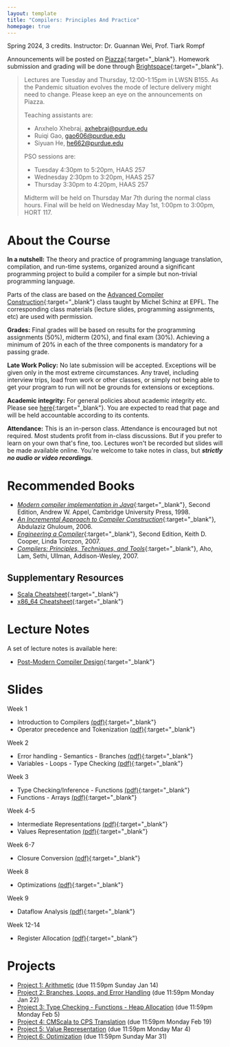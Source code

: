 ```yaml
---
layout: template
title: "Compilers: Principles And Practice"
homepage: true
---
```


Spring 2024, 3 credits. Instructor: Dr. Guannan Wei, Prof. Tiark Rompf

Announcements will be posted on [Piazza](https://piazza.com/purdue/spring2024/cs352){:target="_blank"}.
Homework submission and grading will be done through [Brightspace](https://purdue.brightspace.com/){:target="_blank"}.

> Lectures are Tuesday and Thursday, 12:00-1:15pm in LWSN B155. As the Pandemic situation evolves
> the mode of lecture delivery might need to change. Please keep an eye on the announcements on Piazza.
>
> Teaching assistants are:
>
> - Anxhelo Xhebraj, <axhebraj@purdue.edu>
> - Ruiqi Gao, <gao606@purdue.edu>
> - Siyuan He, <he662@purdue.edu>
>
> PSO sessions are:
>
> - Tuesday 4:30pm to 5:20pm, HAAS 257
> - Wednesday 2:30pm to 3:20pm, HAAS 257
> - Thursday 3:30pm to 4:20pm, HAAS 257
>
> Midterm will be held on Thursday Mar 7th during the normal class hours.
> Final will be held on Wednesday May 1st, 1:00pm to 3:00pm, HORT 117.

# About the Course <a id="about"></a>

**In a nutshell:**
The theory and practice of programming language translation, compilation, and run-time systems, organized around a significant programming project to build a compiler for a simple but non-trivial programming language.

Parts of the class are based on the [Advanced Compiler Construction](http://lamp.epfl.ch/teaching/advanced_compiler){:target="_blank"} class taught by Michel Schinz at EPFL. The corresponding class materials (lecture slides, programming assignments, etc) are used with permission.

**Grades:** Final grades will be based on results for the programming assignments (50%), midterm (20%), and final exam (30%).
Achieving a minimum of 20% in each of the three components is mandatory for a passing grade.

**Late Work Policy:** No late submission will be accepted. Exceptions will be given only in the most extreme circumstances. Any travel, including interview trips, load from work or other classes, or simply not being able to get your program to run will not be grounds for extensions or exceptions.

**Academic integrity:**
For general policies about academic integrity etc. Please see [here](http://spaf.cerias.purdue.edu/cpolicy.html){:target="_blank"}.
You are expected to read that page and will be held accountable according to its contents.

**Attendance:**
This is an in-person class. Attendance is encouraged but not required. Most students profit from in-class discussions. But if you prefer to learn on your own that's fine, too.
Lectures won't be recorded but slides will be made available online. You're welcome to take notes in class, but ***strictly no audio or video recordings***.

<!--
# Textbook { #textbook }

- [*Modern compiler implementation in Java*](http://www.cs.princeton.edu/%7Eappel/modern/java), Second Edition, Andrew W. Appel, Cambridge University Press, 1998.

## Supplementary Resources { #textbook }

- [*Compilers: Principles, Techniques, and Tools*](http://dragonbook.stanford.edu), Aho, Lam, Sethi, Ullman, Addison-Wesley, 2007
- [*The Java Language Specification*](http://java.sun.com/docs/books/jls)
- [*The Java programming language*](http://java.sun.com/docs/books/javaprog), Ken Arnold, James Gosling and David Holmes, Addison-Wesley, 2000
- [*Computer Organization and Design: The Hardware/Software Interface*](http://books.elsevier.com/us/mk/us/subindex.asp?isbn=9780123706065&country=United+States&community=mk&ref=&mscssid=C9TPQXSQGMC69MDPB7HVBN4GMSHT0EB5), David Patterson and John Hennessy, Morgan Kaufmann, 1998
- [*The Java Tutorial*](http://java.sun.com/docs/books/tutorial)
- [Generics for Java](http://java.sun.com/developer/earlyAccess/adding_generics/)
- [Java Documentation](http://java.sun.com/docs)
- [Java APIs](http://java.sun.com/apis.html)
- [JavaCC](../javacc/doc)
- [*SPIM: A MIPS R2000 Simulator*](http://www.cs.wisc.edu/%7Elarus/spim.html) <br> [Documentation](spim.pdf)
- PowerPC
    * [Beginner's guide to PowerPC assembly language](http://www.lightsoft.co.uk/Fantasm/Beginners/begin1.html)
    * [Mac OS X Developer Tools](http://developer.apple.com/reference/DeveloperTools)
    * [Mac OS X Assembler Guide](http://developer.apple.com/documentation/DeveloperTools/Reference/Assembler)
    * [Mac OS X ABI Function Call Guide](http://developer.apple.com/documentation/DeveloperTools/Conceptual/LowLevelABI)
    * [Mac OS X ABI Mach-O File Format Reference](http://developer.apple.com/documentation/DeveloperTools/Conceptual/MachORuntime)
-->


# Recommended Books <a id="textbook"></a>

- [*Modern compiler implementation in Java*](http://www.cs.princeton.edu/%7Eappel/modern/java){:target="_blank"}, Second Edition, Andrew W. Appel, Cambridge University Press, 1998.
- [*An Incremental Approach to Compiler Construction*](http://scheme2006.cs.uchicago.edu/11-ghuloum.pdf){:target="_blank"}, Abdulaziz Ghuloum, 2006.
- [*Engineering a Compiler*](https://www.google.com/url?sa=t&rct=j&q=&esrc=s&source=web&cd=3&ved=0ahUKEwip386f9drVAhXB34MKHRLPCokQFggyMAI&url=http%3A%2F%2Fbank.engzenon.com%2Fdownload%2F560e72f1-0a74-4507-8385-12aec0feb99b%2FEngineering_a_Compiler_2nd_edition_by_Cooper_and_Torczon.pdf&usg=AFQjCNFSp0DjfX-AzwUnRl-eiBq8RxlHLA){:target="_blank"}, Second Edition, Keith D. Cooper, Linda Torczon, 2007.
- [*Compilers: Principles, Techniques, and Tools*](http://dragonbook.stanford.edu){:target="_blank"}, Aho, Lam, Sethi, Ullman, Addison-Wesley, 2007.

## Supplementary Resources

- [Scala Cheatsheet](https://docs.scala-lang.org/cheatsheets/index.html){:target="_blank"}
- [x86_64 Cheatsheet](https://cs.brown.edu/courses/cs033/docs/guides/x64_cheatsheet.pdf){:target="_blank"}

# Lecture Notes

A set of lecture notes is available here:

- [Post-Modern Compiler Design](https://www.cs.purdue.edu/homes/rompf/pmca/){:target="_blank"}


# Slides <a id="schedule"></a>

Week 1

- Introduction to Compilers [(pdf)](https://www.cs.purdue.edu/homes/gao606/cs352/week1-1.pdf){:target="_blank"}
- Operator precedence and Tokenization  [(pdf)](https://www.cs.purdue.edu/homes/gao606/cs352/week1-2.pdf){:target="_blank"}

Week 2

- Error handling - Semantics - Branches [(pdf)](https://www.cs.purdue.edu/homes/gao606/cs352/week2-1.pdf){:target="_blank"}
- Variables - Loops - Type Checking [(pdf)](https://www.cs.purdue.edu/homes/gao606/cs352/week2-2.pdf){:target="_blank"}

Week 3

- Type Checking/Inference - Functions [(pdf)](https://www.cs.purdue.edu/homes/gao606/cs352/week3-1.pdf){:target="_blank"}
- Functions - Arrays [(pdf)](https://www.cs.purdue.edu/homes/gao606/cs352/week3-2.pdf){:target="_blank"}

Week 4-5

- Intermediate Representations [(pdf)](https://www.cs.purdue.edu/homes/gao606/cs352/week4-1.pdf){:target="_blank"}
- Values Representation [(pdf)](https://www.cs.purdue.edu/homes/gao606/cs352/week5-1.pdf){:target="_blank"}

Week 6-7

- Closure Conversion [(pdf)](https://www.cs.purdue.edu/homes/gao606/cs352/week6-1.pdf){:target="_blank"}

Week 8

- Optimizations [(pdf)](https://www.cs.purdue.edu/homes/gao606/cs352/week7-1.pdf){:target="_blank"}

Week 9

- Dataflow Analysis [(pdf)](https://www.cs.purdue.edu/homes/gao606/cs352/week8-1.pdf){:target="_blank"}

Week 12-14

- Register Allocation [(pdf)](https://www.cs.purdue.edu/homes/gao606/cs352/week10-2.pdf){:target="_blank"}

<!-- Week 13

- Instruction Scheduling [(pdf)](https://www.cs.purdue.edu/homes/gao606/cs352/week11-2.pdf){:target="_blank"}
- Tail Call [(pdf)](https://www.cs.purdue.edu/homes/gao606/cs352/week12-1.pdf){:target="_blank"} -->

<!-- Week 14-15

- Interpreters And Virtual Machines [(pdf)](https://www.cs.purdue.edu/homes/gao606/cs352/week12-2.pdf){:target="_blank"}
- Memory Management [(pdf)](https://www.cs.purdue.edu/homes/gao606/cs352/week13-1.pdf){:target="_blank"}

Week 16

- Object-Oriented Languages [(pdf)](https://www.cs.purdue.edu/homes/gao606/cs352/week14-1.pdf){:target="_blank"} -->

<!-- - TurboFan JIT Design [(link)](https://docs.google.com/presentation/d/1sOEF4MlF7LeO7uq-uThJSulJlTh--wgLeaVibsbb3tc/htmlpresent) -->

<!--
Extra material:
- [Dataflow Analysis](http://lamp.epfl.ch/files/content/sites/lamp/files/teaching/advanced-compiler-construction/spring-2015/slides/acc15_07_dataflow-analysis.pdf)
- [Register Allocation](http://lamp.epfl.ch/files/content/sites/lamp/files/teaching/advanced-compiler-construction/spring-2015/slides/acc15_08_register-allocation.pdf)
- [Instruction Scheduling](http://lamp.epfl.ch/files/content/sites/lamp/files/teaching/advanced-compiler-construction/spring-2015/slides/acc15_13_instruction-scheduling.pdf)
- [Memory Management](http://lamp.epfl.ch/files/content/sites/lamp/files/teaching/advanced-compiler-construction/spring-2015/slides/acc15_11_memory-management.pdf)
- [CS352 Liveness Analysis Slides](https://www.cs.purdue.edu/homes/ehanau/cs352/supplemental/registerliveness.pdf)
- [CS352 Reaching Definition Slides](https://www.cs.purdue.edu/homes/ehanau/cs352/supplemental/reachdef.pdf)
-->


# Projects <a id="project"></a>

- [Project 1: Arithmetic](project1.html) (due 11:59pm Sunday Jan 14)
- [Project 2: Branches, Loops, and Error Handling](project2.html) (due 11:59pm Monday Jan 22)
- [Project 3: Type Checking - Functions - Heap Allocation](project3.html) (due 11:59pm Monday Feb 5)
- [Project 4: CMScala to CPS Translation](project4.html) (due 11:59pm Monday Feb 19)
- [Project 5: Value Representation](project5.html) (due 11:59pm Monday Mar 4)
- [Project 6: Optimization](project6.html) (due 11:59pm Sunday Mar 31)

<!--
- [Project 7: Garbage Collection](project7.html) (due 11:59pm Sunday Apr 21) -->